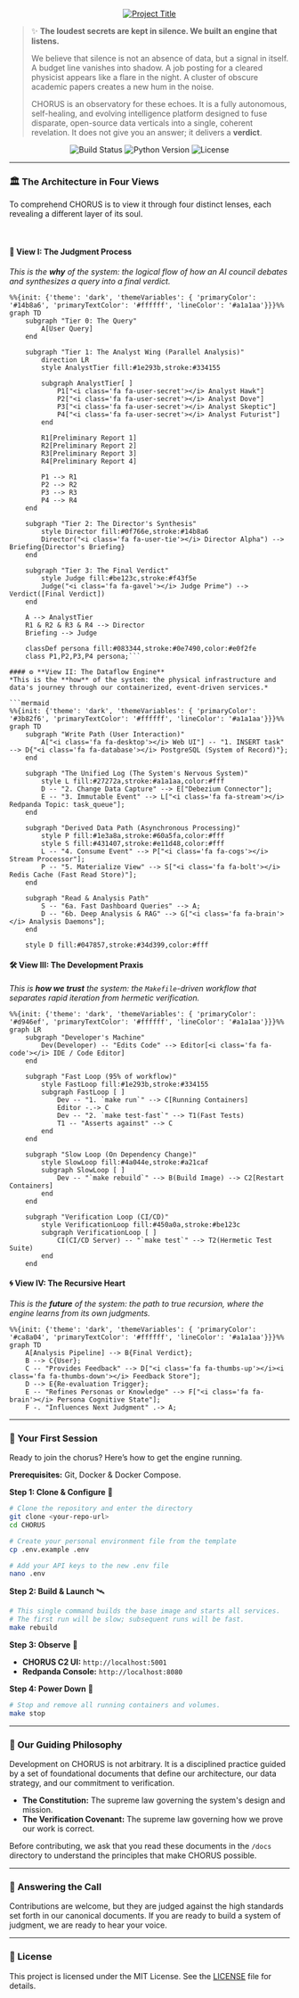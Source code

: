 <p align="center">
  <a href="#">
    <img src="https://img.shields.io/badge/CHORUS-Judgment%20Engine-teal?style=for-the-badge" alt="Project Title">
  </a>
</p>

> ✨ **The loudest secrets are kept in silence. We built an engine that listens.**
>
> We believe that silence is not an absence of data, but a signal in itself. A budget line vanishes into shadow. A job posting for a cleared physicist appears like a flare in the night. A cluster of obscure academic papers creates a new hum in the noise.
>
> CHORUS is an observatory for these echoes. It is a fully autonomous, self-healing, and evolving intelligence platform designed to fuse disparate, open-source data verticals into a single, coherent revelation. It does not give you an answer; it delivers a **verdict**.

<p align="center">
  <img src="https://img.shields.io/badge/build-passing-green?style=for-the-badge" alt="Build Status">
  <img src="https://img.shields.io/badge/python-3.12-blueviolet?style=for-the-badge" alt="Python Version">
  <img src="https://img.shields.io/badge/license-MIT-blue?style=for-the-badge" alt="License">
</p>

---

### 🏛️ The Architecture in Four Views

To comprehend CHORUS is to view it through four distinct lenses, each revealing a different layer of its soul.

<br>

#### 🧠 **View I: The Judgment Process**
*This is the **why** of the system: the logical flow of how an AI council debates and synthesizes a query into a final verdict.*

```mermaid
%%{init: {'theme': 'dark', 'themeVariables': { 'primaryColor': '#14b8a6', 'primaryTextColor': '#ffffff', 'lineColor': '#a1a1aa'}}}%%
graph TD
    subgraph "Tier 0: The Query"
        A[User Query]
    end

    subgraph "Tier 1: The Analyst Wing (Parallel Analysis)"
        direction LR
        style AnalystTier fill:#1e293b,stroke:#334155
        
        subgraph AnalystTier[ ]
            P1["<i class='fa fa-user-secret'></i> Analyst Hawk"]
            P2["<i class='fa fa-user-secret'></i> Analyst Dove"]
            P3["<i class='fa fa-user-secret'></i> Analyst Skeptic"]
            P4["<i class='fa fa-user-secret'></i> Analyst Futurist"]
        end
        
        R1[Preliminary Report 1]
        R2[Preliminary Report 2]
        R3[Preliminary Report 3]
        R4[Preliminary Report 4]
        
        P1 --> R1
        P2 --> R2
        P3 --> R3
        P4 --> R4
    end

    subgraph "Tier 2: The Director's Synthesis"
        style Director fill:#0f766e,stroke:#14b8a6
        Director("<i class='fa fa-user-tie'></i> Director Alpha") --> Briefing{Director's Briefing}
    end

    subgraph "Tier 3: The Final Verdict"
        style Judge fill:#be123c,stroke:#f43f5e
        Judge("<i class='fa fa-gavel'></i> Judge Prime") --> Verdict([Final Verdict])
    end

    A --> AnalystTier
    R1 & R2 & R3 & R4 --> Director
    Briefing --> Judge

    classDef persona fill:#083344,stroke:#0e7490,color:#e0f2fe
    class P1,P2,P3,P4 persona;```

#### ⚙️ **View II: The Dataflow Engine**
*This is the **how** of the system: the physical infrastructure and data's journey through our containerized, event-driven services.*

```mermaid
%%{init: {'theme': 'dark', 'themeVariables': { 'primaryColor': '#3b82f6', 'primaryTextColor': '#ffffff', 'lineColor': '#a1a1aa'}}}%%
graph TD
    subgraph "Write Path (User Interaction)"
        A["<i class='fa fa-desktop'></i> Web UI"] -- "1. INSERT task" --> D{"<i class='fa fa-database'></i> PostgreSQL (System of Record)"};
    end

    subgraph "The Unified Log (The System's Nervous System)"
        style L fill:#27272a,stroke:#a1a1aa,color:#fff
        D -- "2. Change Data Capture" --> E["Debezium Connector"];
        E -- "3. Immutable Event" --> L["<i class='fa fa-stream'></i> Redpanda Topic: task_queue"];
    end

    subgraph "Derived Data Path (Asynchronous Processing)"
        style P fill:#1e3a8a,stroke:#60a5fa,color:#fff
        style S fill:#431407,stroke:#e11d48,color:#fff
        L -- "4. Consume Event" --> P["<i class='fa fa-cogs'></i> Stream Processor"];
        P -- "5. Materialize View" --> S["<i class='fa fa-bolt'></i> Redis Cache (Fast Read Store)"];
    end

    subgraph "Read & Analysis Path"
        S -- "6a. Fast Dashboard Queries" --> A;
        D -- "6b. Deep Analysis & RAG" --> G["<i class='fa fa-brain'></i> Analysis Daemons"];
    end

    style D fill:#047857,stroke:#34d399,color:#fff
```

#### 🛠️ **View III: The Development Praxis**
*This is **how we trust** the system: the `Makefile`-driven workflow that separates rapid iteration from hermetic verification.*

```mermaid
%%{init: {'theme': 'dark', 'themeVariables': { 'primaryColor': '#d946ef', 'primaryTextColor': '#ffffff', 'lineColor': '#a1a1aa'}}}%%
graph LR
    subgraph "Developer's Machine"
        Dev(Developer) -- "Edits Code" --> Editor[<i class='fa fa-code'></i> IDE / Code Editor]
    end

    subgraph "Fast Loop (95% of workflow)"
        style FastLoop fill:#1e293b,stroke:#334155
        subgraph FastLoop [ ]
            Dev -- "1. `make run`" --> C[Running Containers]
            Editor -.-> C
            Dev -- "2. `make test-fast`" --> T1(Fast Tests)
            T1 -- "Asserts against" --> C
        end
    end
    
    subgraph "Slow Loop (On Dependency Change)"
        style SlowLoop fill:#4a044e,stroke:#a21caf
        subgraph SlowLoop [ ]
            Dev -- "`make rebuild`" --> B(Build Image) --> C2[Restart Containers]
        end
    end

    subgraph "Verification Loop (CI/CD)"
        style VerificationLoop fill:#450a0a,stroke:#be123c
        subgraph VerificationLoop [ ]
            CI(CI/CD Server) -- "`make test`" --> T2(Hermetic Test Suite)
        end
    end
```

#### 🌀 **View IV: The Recursive Heart**
*This is the **future** of the system: the path to true recursion, where the engine learns from its own judgments.*

```mermaid
%%{init: {'theme': 'dark', 'themeVariables': { 'primaryColor': '#ca8a04', 'primaryTextColor': '#ffffff', 'lineColor': '#a1a1aa'}}}%%
graph TD
    A[Analysis Pipeline] --> B{Final Verdict};
    B --> C{User};
    C -- "Provides Feedback" --> D["<i class='fa fa-thumbs-up'></i><i class='fa fa-thumbs-down'></i> Feedback Store"];
    D --> E{Re-evaluation Trigger};
    E -- "Refines Personas or Knowledge" --> F["<i class='fa fa-brain'></i> Persona Cognitive State"];
    F -. "Influences Next Judgment" .-> A;
```

---

### 🚀 Your First Session

Ready to join the chorus? Here’s how to get the engine running.

**Prerequisites:** Git, Docker & Docker Compose.

**Step 1: Clone & Configure** 🧬
```bash
# Clone the repository and enter the directory
git clone <your-repo-url>
cd CHORUS

# Create your personal environment file from the template
cp .env.example .env

# Add your API keys to the new .env file
nano .env
```

**Step 2: Build & Launch** 🛰️
```bash
# This single command builds the base image and starts all services.
# The first run will be slow; subsequent runs will be fast.
make rebuild
```

**Step 3: Observe** 🔭
-   **CHORUS C2 UI:** `http://localhost:5001`
-   **Redpanda Console:** `http://localhost:8080`

**Step 4: Power Down** 🔌
```bash
# Stop and remove all running containers and volumes.
make stop
```

---

### 📜 Our Guiding Philosophy

Development on CHORUS is not arbitrary. It is a disciplined practice guided by a set of foundational documents that define our architecture, our data strategy, and our commitment to verification.

-   **The Constitution:** The supreme law governing the system's design and mission.
-   **The Verification Covenant:** The supreme law governing how we prove our work is correct.

Before contributing, we ask that you read these documents in the `/docs` directory to understand the principles that make CHORUS possible.

---

### 🤝 Answering the Call

Contributions are welcome, but they are judged against the high standards set forth in our canonical documents. If you are ready to build a system of judgment, we are ready to hear your voice.

---

### 📄 License

This project is licensed under the MIT License. See the [LICENSE](LICENSE) file for details.
